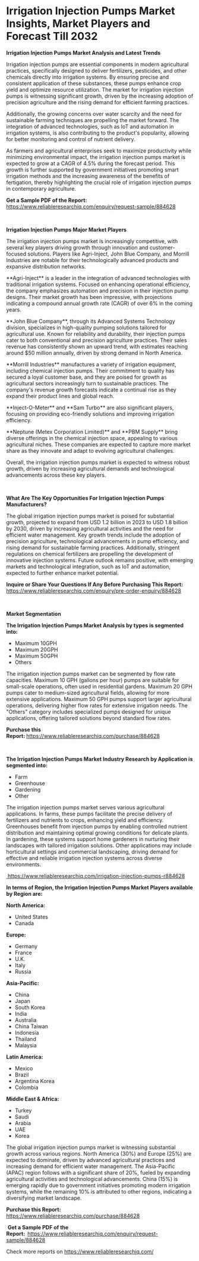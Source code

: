 <p><h1>Irrigation Injection Pumps Market Insights, Market Players and Forecast Till 2032</h1></p><p><strong>Irrigation Injection Pumps Market Analysis and Latest Trends</strong></p>
<p><p>Irrigation injection pumps are essential components in modern agricultural practices, specifically designed to deliver fertilizers, pesticides, and other chemicals directly into irrigation systems. By ensuring precise and consistent application of these substances, these pumps enhance crop yield and optimize resource utilization. The market for irrigation injection pumps is witnessing significant growth, driven by the increasing adoption of precision agriculture and the rising demand for efficient farming practices. </p><p>Additionally, the growing concerns over water scarcity and the need for sustainable farming techniques are propelling the market forward. The integration of advanced technologies, such as IoT and automation in irrigation systems, is also contributing to the product's popularity, allowing for better monitoring and control of nutrient delivery. </p><p>As farmers and agricultural enterprises seek to maximize productivity while minimizing environmental impact, the irrigation injection pumps market is expected to grow at a CAGR of 4.5% during the forecast period. This growth is further supported by government initiatives promoting smart irrigation methods and the increasing awareness of the benefits of fertigation, thereby highlighting the crucial role of irrigation injection pumps in contemporary agriculture.</p></p>
<p><strong>Get a Sample PDF of the Report:&nbsp;</strong> <a href="https://www.reliableresearchiq.com/enquiry/request-sample/884628?utm_campaign=2101&utm_medium=2&utm_source=Github&utm_content=ia&utm_term=16022025&utm_id=irrigation-injection-pumps">https://www.reliableresearchiq.com/enquiry/request-sample/884628</a></p>
<p>&nbsp;</p>
<p><strong>Irrigation Injection Pumps Major Market Players</strong></p>
<p><p>The irrigation injection pumps market is increasingly competitive, with several key players driving growth through innovation and customer-focused solutions. Players like Agri-Inject, John Blue Company, and Morrill Industries are notable for their technologically advanced products and expansive distribution networks.</p><p>**Agri-Inject** is a leader in the integration of advanced technologies with traditional irrigation systems. Focused on enhancing operational efficiency, the company emphasizes automation and precision in their injection pump designs. Their market growth has been impressive, with projections indicating a compound annual growth rate (CAGR) of over 6% in the coming years.</p><p>**John Blue Company**, through its Advanced Systems Technology division, specializes in high-quality pumping solutions tailored for agricultural use. Known for reliability and durability, their injection pumps cater to both conventional and precision agriculture practices. Their sales revenue has consistently shown an upward trend, with estimates reaching around $50 million annually, driven by strong demand in North America.</p><p>**Morrill Industries** manufactures a variety of irrigation equipment, including chemical injection pumps. Their commitment to quality has secured a loyal customer base, and they are poised for growth as agricultural sectors increasingly turn to sustainable practices. The company's revenue growth forecasts indicate a continual rise as they expand their product lines and global reach.</p><p>**Inject-O-Meter** and **Sam Turbo** are also significant players, focusing on providing eco-friendly solutions and improving irrigation efficiency. </p><p>**Neptune (Metex Corporation Limited)** and **PBM Supply** bring diverse offerings in the chemical injection space, appealing to various agricultural niches. These companies are expected to capture more market share as they innovate and adapt to evolving agricultural challenges.</p><p>Overall, the irrigation injection pumps market is expected to witness robust growth, driven by increasing agricultural demands and technological advancements across these key players.</p></p>
<p>&nbsp;</p>
<p><strong>What Are The Key Opportunities For Irrigation Injection Pumps Manufacturers?</strong></p>
<p><p>The global irrigation injection pumps market is poised for substantial growth, projected to expand from USD 1.2 billion in 2023 to USD 1.8 billion by 2030, driven by increasing agricultural activities and the need for efficient water management. Key growth trends include the adoption of precision agriculture, technological advancements in pump efficiency, and rising demand for sustainable farming practices. Additionally, stringent regulations on chemical fertilizers are propelling the development of innovative injection systems. Future outlook remains positive, with emerging markets and technological integration, such as IoT and automation, expected to further enhance market potential.</p></p>
<p><strong>Inquire or Share Your Questions If Any Before Purchasing This Report:</strong> <a href="https://www.reliableresearchiq.com/enquiry/pre-order-enquiry/884628?utm_campaign=2101&utm_medium=2&utm_source=Github&utm_content=ia&utm_term=16022025&utm_id=irrigation-injection-pumps">https://www.reliableresearchiq.com/enquiry/pre-order-enquiry/884628</a></p>
<p>&nbsp;</p>
<p><strong>Market Segmentation</strong></p>
<p><strong>The Irrigation Injection Pumps Market Analysis by types is segmented into:</strong></p>
<p><ul><li>Maximum 10GPH</li><li>Maximum 20GPH</li><li>Maximum 50GPH</li><li>Others</li></ul></p>
<p><p>The irrigation injection pumps market can be segmented by flow rate capacities. Maximum 10 GPH (gallons per hour) pumps are suitable for small-scale operations, often used in residential gardens. Maximum 20 GPH pumps cater to medium-sized agricultural fields, allowing for more extensive applications. Maximum 50 GPH pumps support larger agricultural operations, delivering higher flow rates for extensive irrigation needs. The "Others" category includes specialized pumps designed for unique applications, offering tailored solutions beyond standard flow rates.</p></p>
<p><strong>Purchase this Report:&nbsp;</strong><a href="https://www.reliableresearchiq.com/purchase/884628?utm_campaign=2101&utm_medium=2&utm_source=Github&utm_content=ia&utm_term=16022025&utm_id=irrigation-injection-pumps">https://www.reliableresearchiq.com/purchase/884628</a></p>
<p>&nbsp;</p>
<p><strong>The Irrigation Injection Pumps Market Industry Research by Application is segmented into:</strong></p>
<p><ul><li>Farm</li><li>Greenhouse</li><li>Gardening</li><li>Other</li></ul></p>
<p><p>The irrigation injection pumps market serves various agricultural applications. In farms, these pumps facilitate the precise delivery of fertilizers and nutrients to crops, enhancing yield and efficiency. Greenhouses benefit from injection pumps by enabling controlled nutrient distribution and maintaining optimal growing conditions for delicate plants. In gardening, these systems support home gardeners in nurturing their landscapes with tailored irrigation solutions. Other applications may include horticultural settings and commercial landscaping, driving demand for effective and reliable irrigation injection systems across diverse environments.</p></p>
<p><a href="https://www.reliableresearchiq.com/irrigation-injection-pumps-r884628?utm_campaign=2101&utm_medium=2&utm_source=Github&utm_content=ia&utm_term=16022025&utm_id=irrigation-injection-pumps">&nbsp;https://www.reliableresearchiq.com/irrigation-injection-pumps-r884628</a></p>
<p><strong>In terms of Region, the Irrigation Injection Pumps Market Players available by Region are:</strong></p>
<p>
    <p> <strong> North America: </strong>
        <ul>
            <li>United States</li>
            <li>Canada</li>
        </ul>
        </p> 
    <p> <strong> Europe: </strong>
        <ul>
            <li>Germany</li>
            <li>France</li>
            <li>U.K.</li>
            <li>Italy</li>
            <li>Russia</li>
        </ul>
        </p> 
    <p> <strong> Asia-Pacific: </strong>
        <ul>
            <li>China</li>
            <li>Japan</li>
            <li>South Korea</li>
            <li>India</li>
            <li>Australia</li>
            <li>China Taiwan</li>
            <li>Indonesia</li>
            <li>Thailand</li>
            <li>Malaysia</li>
        </ul>
        </p> 
    <p> <strong> Latin America: </strong>
        <ul>
            <li>Mexico</li>
            <li>Brazil</li>
            <li>Argentina Korea</li>
            <li>Colombia</li>
        </ul>
        </p> 
    <p> <strong> Middle East & Africa: </strong>
        <ul>
            <li>Turkey</li>
            <li>Saudi</li>
            <li>Arabia</li>
            <li>UAE</li>
            <li>Korea</li>
        </ul>
    </p>
    </p>
<p><p>The global irrigation injection pumps market is witnessing substantial growth across various regions. North America (30%) and Europe (25%) are expected to dominate, driven by advanced agricultural practices and increasing demand for efficient water management. The Asia-Pacific (APAC) region follows with a significant share of 20%, fueled by expanding agricultural activities and technological advancements. China (15%) is emerging rapidly due to government initiatives promoting modern irrigation systems, while the remaining 10% is attributed to other regions, indicating a diversifying market landscape.</p></p>
<p><strong>Purchase this Report: </strong><a href="https://www.reliableresearchiq.com/purchase/884628?utm_campaign=2101&utm_medium=2&utm_source=Github&utm_content=ia&utm_term=16022025&utm_id=irrigation-injection-pumps">https://www.reliableresearchiq.com/purchase/884628</a></p>
<p>&nbsp;<strong>Get a Sample PDF of the Report:&nbsp;&nbsp;</strong><a href="https://www.reliableresearchiq.com/enquiry/request-sample/884628?utm_campaign=2101&utm_medium=2&utm_source=Github&utm_content=ia&utm_term=16022025&utm_id=irrigation-injection-pumps">https://www.reliableresearchiq.com/enquiry/request-sample/884628</a></p>
<p><strong></strong></p>
<p>Check more reports on <a href="https://www.reliableresearchiq.com/?utm_campaign=2101&utm_medium=2&utm_source=Github&utm_content=ia&utm_term=16022025&utm_id=irrigation-injection-pumps">https://www.reliableresearchiq.com/</a></p>